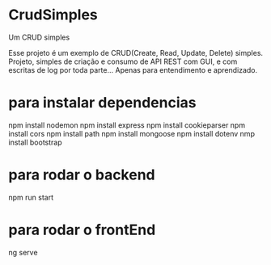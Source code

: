 # CrudSimples
Um CRUD simples

Esse projeto é um exemplo de CRUD(Create, Read, Update, Delete) simples.
Projeto, simples de criação e consumo de API REST com GUI, e com escritas de log por toda parte... 
Apenas para entendimento e aprendizado.

# para instalar dependencias
npm install nodemon
npm install express
npm install cookieparser
npm install cors
npm install path
npm install mongoose
npm install dotenv
nmp install bootstrap


# para rodar o backend
npm run start

# para rodar o frontEnd
ng serve
